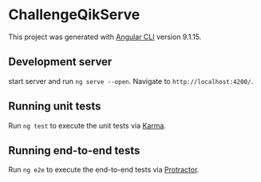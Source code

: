 # ChallengeQikServe

This project was generated with [Angular CLI](https://github.com/angular/angular-cli) version 9.1.15.

## Development server

start server and run `ng serve --open`. Navigate to `http://localhost:4200/`.

## Running unit tests

Run `ng test` to execute the unit tests via [Karma](https://karma-runner.github.io).

## Running end-to-end tests

Run `ng e2e` to execute the end-to-end tests via [Protractor](http://www.protractortest.org/).
